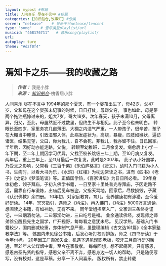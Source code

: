 ```yaml
---
layout: mypost #布局
title: 人间喜乐 尽在不言中 #标题
categories: [知识船仓,故事汇] #分类
server: "netease"    # 音乐平台netease/tencent
type: "song"    # 音乐类型playlist/url
musicid: "468176711"   # 音乐song/playlist/
url:
autoplay: ture
theme: "#d2f0f4"
---
```


# 焉知卡之乐——我的收藏之路

> ***作者：*** 我是小胖   
> ***来源：*** *[知识船仓](https://ifree8.com)*-槐香居小胖

人间喜乐 尽在不言中
1994年的那个夏天，有一个婴孩出生了，母42岁，父47岁，父和母在这个婴孩未记事的时候，日日打仗，母嫌父穷， 事也如此，母是带两个拖油瓶嫁过来的，姐大7岁，哥大18岁。次年春天，孩子未满10月，父母离异，归父，至此，母虽然近不过数里，但终生不与相见。此子至今也未明白。
转眼长至四岁，家里务农几亩薄田，大棚之内湿气严重，一人带孩子，很辛苦，孩子在大棚当中睡觉，引致湿邪入体，此病发症状为，高烧，暴瘦，四肢如猴状，遍访诸医，结果无望，父曰，你为我儿，自不会死，非我儿，我亦留不住。日已回家。
半年后，因好动亦能走路，父悦。
转眼至幼稚班，二月余复发。病愈后上小学一年下期，至二年上期因学习优异，父找至校长跳级三年上期，至10月病又复发。两年后，重上三年上，至11月最后一次复发，此时是2007年。
此子从小好国学，乃受父之影响，父常看《三百千弟》《朱伯庐格言》《贤文》，幼时入门书籍为小人书，生病时，以看大书为乐，《水浒》《红楼》为枕边常读之书，进而《四书》《老子》《史记》《梦溪笔谈》等。正值国学热，《百家讲坛》为日日所必看。
09年身体初愈，领子拜庙，子初入佛学书籍，一日至家十里处普光寺拜庙，子因走路不远，需靠自行车锻炼，出庙后见车被盗，父指天骂地，回家后，尽数损毁，子藏《认识佛教》余四册。
10年初，对家庭教育，育儿，营养健康初有涉猎，至今爱好研读。
14年，冥冥指引，遇师之《科注》，再入佛门，《科注》5000万言通读，想阅读之书籍，有如神助，无有不来。
同年堂姐招至入厂，父家训三条终身谨记，一曰烟酒勿沾，二曰邪淫勿进，三曰吃亏是福。
业余通读佛经，发现师之师弟徐公醒民先生之国学，广开视野，每每看之意犹未尽。
见汉学热，基础入门书籍较少，国内删减较重，亦体制气息严重，虽整理编辑《古文选161篇》《全本家塾教学法》等。
憾国内未见徐公书籍，后发心听打校对排版，师之《四书研读》于今年付梓。
20年因工厂搬家失业，机遇下遇见现职老板，咬牙三月自行研习暖通，至21年末父煤烟中毒，至今在家敬孝。
每每回想，想不起痛苦，只有感恩，感恩古圣先贤的指导，感恩父亲不离不弃，感恩身边一切人的帮助。
只是随便写写，没有校对，这是草稿。分享一下人间喜乐。
版权所有，禁止转载